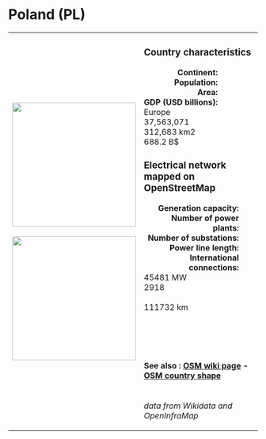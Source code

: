 # Poland (PL)

<table width="90%">
<tr>
<td>
<img src="http://commons.wikimedia.org/wiki/Special:FilePath/Flag%20of%20Poland.svg" width="250">
<br><br>
<img src="http://commons.wikimedia.org/wiki/Special:FilePath/Poland%20on%20the%20globe%20%28Europe%20centered%29.svg" width="250"></td>
<td>
<h3>Country characteristics</h3>
<div style="display: inline-block;text-align:right;margin-right:30px;font-weight: bold;">
Continent:<br>Population:<br>Area:<br>GDP (USD billions):
</div>
<div style="display: inline-block;">
Europe<br>37,563,071<br>312,683 km2<br>688.2 B$
</div>
<h3>Electrical network mapped on OpenStreetMap</h3>
<div style="display: inline-block;text-align:right;margin-right:30px;font-weight: bold;">Generation capacity:<br>
Number of power plants:<br>
Number of substations:<br>
Power line length:<br>
International connections:<br>
</div>
<div style="display: inline-block;">45481 MW<br>
2918<br>
<br>
111732 km<br>
<br>
</div>

<br><br><h4>See also :
<a href="https://wiki.openstreetmap.org/wiki/Power_networks/Poland" target="_blank">OSM wiki page</a> -
<a href="https://openstreetmap.org/relation/49715" target="_blank">OSM country shape</a>
</h4>

<br><i>data from Wikidata and OpenInfraMap</i>
</td>
</tr>
</table>




